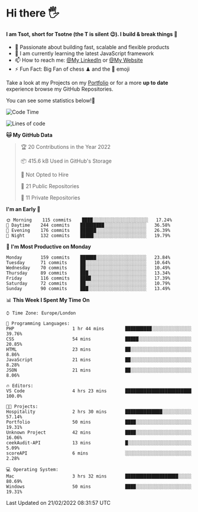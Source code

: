 # Hi there :raised_hand_with_fingers_splayed:
#### I am Tsot, short for Tsotne (the T is silent :wink:). I build & break things :space_invader:
- :telescope: Passionate about building fast, scalable and flexible products
- :seedling: I am currently learning the latest JavaScript framework 
- :mailbox: How to reach me: [@My LinkedIn](https://www.linkedin.com/in/tsotne-gvadzabia/) or [@My Website](https://tsotne.co.uk/contact)
- :zap: Fun Fact: Big Fan of chess ♟ and the 👾 emoji

Take a look at my Projects on my [Portfolio](https://tsotne.co.uk/) or for a more **up to date** experience browse my GitHub Repositories.

You can see some statistics below!:space_invader:
<!--START_SECTION:waka-->
![Code Time](http://img.shields.io/badge/Code%20Time-531%20hrs%2048%20mins-blue)

![Lines of code](https://img.shields.io/badge/From%20Hello%20World%20I%27ve%20Written-2%20Million%20lines%20of%20code-blue)

**🐱 My GitHub Data** 

> 🏆 20 Contributions in the Year 2022
 > 
> 📦 415.6 kB Used in GitHub's Storage 
 > 
> 🚫 Not Opted to Hire
 > 
> 📜 21 Public Repositories 
 > 
> 🔑 11 Private Repositories  
 > 
**I'm an Early 🐤** 

```text
🌞 Morning    115 commits    ████░░░░░░░░░░░░░░░░░░░░░   17.24% 
🌆 Daytime    244 commits    █████████░░░░░░░░░░░░░░░░   36.58% 
🌃 Evening    176 commits    ██████░░░░░░░░░░░░░░░░░░░   26.39% 
🌙 Night      132 commits    █████░░░░░░░░░░░░░░░░░░░░   19.79%

```
📅 **I'm Most Productive on Monday** 

```text
Monday       159 commits    ██████░░░░░░░░░░░░░░░░░░░   23.84% 
Tuesday      71 commits     ██░░░░░░░░░░░░░░░░░░░░░░░   10.64% 
Wednesday    70 commits     ██░░░░░░░░░░░░░░░░░░░░░░░   10.49% 
Thursday     89 commits     ███░░░░░░░░░░░░░░░░░░░░░░   13.34% 
Friday       116 commits    ████░░░░░░░░░░░░░░░░░░░░░   17.39% 
Saturday     72 commits     ██░░░░░░░░░░░░░░░░░░░░░░░   10.79% 
Sunday       90 commits     ███░░░░░░░░░░░░░░░░░░░░░░   13.49%

```


📊 **This Week I Spent My Time On** 

```text
⌚︎ Time Zone: Europe/London

💬 Programming Languages: 
PHP                      1 hr 44 mins        ██████████░░░░░░░░░░░░░░░   39.76% 
CSS                      54 mins             █████░░░░░░░░░░░░░░░░░░░░   20.85% 
HTML                     23 mins             ██░░░░░░░░░░░░░░░░░░░░░░░   8.86% 
JavaScript               21 mins             ██░░░░░░░░░░░░░░░░░░░░░░░   8.28% 
JSON                     21 mins             ██░░░░░░░░░░░░░░░░░░░░░░░   8.06%

🔥 Editors: 
VS Code                  4 hrs 23 mins       █████████████████████████   100.0%

🐱‍💻 Projects: 
Hospitality              2 hrs 30 mins       ██████████████░░░░░░░░░░░   57.14% 
Portfolio                50 mins             ████░░░░░░░░░░░░░░░░░░░░░   19.31% 
Unknown Project          42 mins             ████░░░░░░░░░░░░░░░░░░░░░   16.06% 
ceekAudit-API            13 mins             █░░░░░░░░░░░░░░░░░░░░░░░░   5.09% 
scoreAPI                 6 mins              ░░░░░░░░░░░░░░░░░░░░░░░░░   2.28%

💻 Operating System: 
Mac                      3 hrs 32 mins       ████████████████████░░░░░   80.69% 
Windows                  50 mins             ████░░░░░░░░░░░░░░░░░░░░░   19.31%

```


 Last Updated on 21/02/2022 08:31:57 UTC
<!--END_SECTION:waka-->
